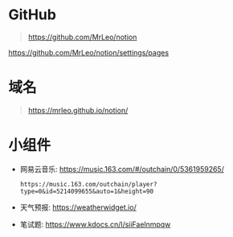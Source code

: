 
# GitHub

> https://github.com/MrLeo/notion

https://github.com/MrLeo/notion/settings/pages

# 域名

> https://mrleo.github.io/notion/

# 小组件

- 网易云音乐: https://music.163.com/#/outchain/0/5361959265/
  ```
  https://music.163.com/outchain/player?type=0&id=5214099655&auto=1&height=90
  ```

- 天气预报: https://weatherwidget.io/
- 笔试题: https://www.kdocs.cn/l/siiFaelnmpqw
